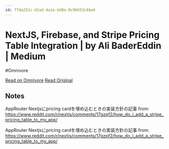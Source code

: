 ```yaml
---
id: ffda252c-d2ad-4a1e-bd8e-0c9b653c6be6
---
```


# NextJS, Firebase, and Stripe Pricing Table Integration | by Ali BaderEddin | Medium
#Omnivore

[Read on Omnivore](https://omnivore.app/me/next-js-firebase-and-stripe-pricing-table-integration-by-ali-bad-18f9512d7ee)
[Read Original](https://medium.com/@alibadereddin/nextjs-firebase-and-stripe-pricing-table-integration-c74f99a86170)

## Notes

AppRouter Nextjsにpricing cardを埋め込むときの実装方針の記事
from: https://www.reddit.com/r/nextjs/comments/17gzpf2/how_do_i_add_a_stripe_pricing_table_to_my_app/

AppRouter Nextjsにpricing cardを埋め込むときの実装方針の記事
from: https://www.reddit.com/r/nextjs/comments/17gzpf2/how_do_i_add_a_stripe_pricing_table_to_my_app/

